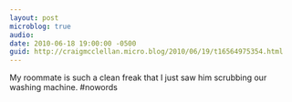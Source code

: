 ```yaml
---
layout: post
microblog: true
audio: 
date: 2010-06-18 19:00:00 -0500
guid: http://craigmcclellan.micro.blog/2010/06/19/t16564975354.html
---
```

My roommate is such a clean freak that I just saw him scrubbing our washing machine.  #nowords
